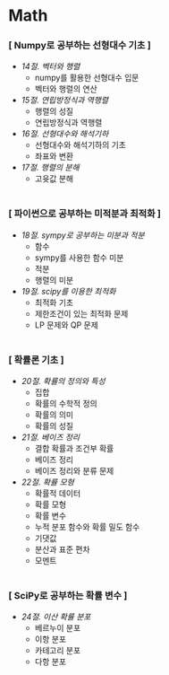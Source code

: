 # Math

### [ Numpy로 공부하는 선형대수 기초 ]
- *14절. 벡터와 행렬*
	- numpy를 활용한 선형대수 입문
	- 벡터와 행렬의 연산
- *15절. 연립방정식과 역행렬*
	- 행렬의 성질
	- 연립방정식과 역행렬
- *16절. 선형대수와 해석기하*
	- 선형대수와 해석기하의 기초
  	- 좌표와 변환
- *17절. 행렬의 분해*
	- 고윳값 분해
    <br>

### [ 파이썬으로 공부하는 미적분과 최적화 ]
- *18절. sympy로 공부하는 미분과 적분*
	- 함수
  	- sympy를 사용한 함수 미분
  	- 적분
  	- 행렬의 미분
- *19절. scipy를 이용한 최적화*
	- 최적화 기초
	- 제한조건이 있는 최적화 문제
    - LP 문제와 QP 문제
    </br>

### [ 확률론 기초 ]
- *20절. 확률의 정의와 특성*
	- 집합
    - 확률의 수학적 정의
    - 확률의 의미
    - 확률의 성질
- *21절. 베이즈 정리*
	- 결합 확률과 조건부 확률
	- 베이즈 정리
    - 베이즈 정리와 분류 문제
- *22절. 확률 모형*
	- 확률적 데이터
    - 확률 모형
    - 확률 변수
    - 누적 분포 함수와 확률 밀도 함수
    - 기댓값
    - 분산과 표준 편차
    - 모멘트
    </br>
    
### [ SciPy로 공부하는 확률 변수 ]
- *24절. 이산 확률 분포*
	- 베르누이 분포
	- 이항 분포
	- 카테고리 분포
	- 다항 분포
    </br>